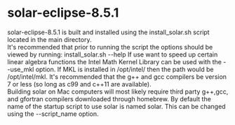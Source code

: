 # solar-eclipse-8.5.1
solar-eclipse-8.5.1 is built and installed using the install_solar.sh script located in the main directory.  
It's recommended that prior to running the script the options should be viewed by running: install_solar.sh --help
If use want to speed up certain linear algebra functions the Intel Math Kernel Library can be used with the 
--use_mkl <Path to MKL include and lib folders> option.  If MKL is installed in /opt/intel/ then the path would
be /opt/intel/mkl. It's recommended that the g++ and gcc compilers be version 7 or less (so long as c99 and c++11 are available).  
Building solar on Mac computers will most likely require third party g++,gcc, and gfortran compilers downloaded through homebrew.
By default the name of the startup script to use solar is named solar. This can be changed using the --script_name option.

